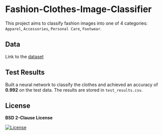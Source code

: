 # Fashion-Clothes-Image-Classifier

This project aims to classify fashion images into one of 4 categories: `Apparel`, `Accessories`, `Personal Care`, `Footwear`.

## Data

Link to the [dataset](https://www.kaggle.com/competitions/fiu-cap5610-spring22/data)

## Test Results

Built a neural network to classify the clothes and achieved an accuracy of **0.992** on the test data. The results are stored in `test_results.csv`.

## License

**BSD 2-Clause License**

[![License](https://img.shields.io/badge/License-BSD_2--Clause-orange.svg)](https://opensource.org/licenses/BSD-2-Clause)
